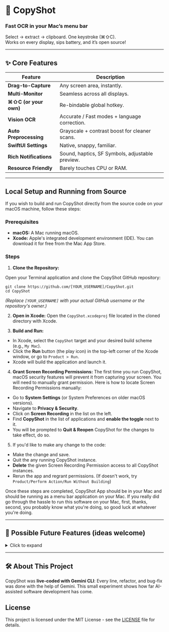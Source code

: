 # 📸 CopyShot  
### Fast OCR in your Mac’s menu bar

Select → extract → clipboard. One keystroke (⌘⇧C).  
Works on every display, sips battery, and it’s open source!

---

## ✨ Core Features

| Feature | Description |
|---------|-------------|
| **Drag-to-Capture** | Any screen area, instantly. |
| **Multi-Monitor** | Seamless across all displays. |
| **⌘⇧C (or your own)** | Re-bindable global hotkey. |
| **Vision OCR** | Accurate / Fast modes + language correction. |
| **Auto Preprocessing** | Grayscale + contrast boost for cleaner scans. |
| **SwiftUI Settings** | Native, snappy, familiar. |
| **Rich Notifications** | Sound, haptics, SF Symbols, adjustable preview. |
| **Resource Friendly** | Barely touches CPU or RAM. |

---

## Local Setup and Running from Source
If you wish to build and run CopyShot directly from the source code on your macOS machine, follow these steps:

### Prerequisites

*   **macOS:** A Mac running macOS.
*   **Xcode:** Apple's integrated development environment (IDE). You can download it for free from the Mac App Store.
 
### Steps
 
1.  **Clone the Repository:**

Open your Terminal application and clone the CopyShot GitHub repository:
```
git clone https://github.com/[YOUR_USERNAME]/CopyShot.git
cd CopyShot
```
*(Replace `[YOUR_USERNAME]` with your actual GitHub username or the repository's owner.)*

2.  **Open in Xcode:**
Open the `CopyShot.xcodeproj` file located in the cloned directory with Xcode.

3.  **Build and Run:**
*   In Xcode, select the `CopyShot` target and your desired build scheme (e.g., `My Mac`).
*   Click the **Run** button (the play icon) in the top-left corner of the Xcode window, or go to `Product > Run`.
*   Xcode will build the application and launch it.

4.  **Grant Screen Recording Permissions:**
The first time you run CopyShot, macOS security features will prevent it from capturing your screen. You will need to manually grant permission. Here is how to locate Screen Recording Permissions manually:
*   Go to **System Settings** (or System Preferences on older macOS versions).
*   Navigate to **Privacy & Security**.
*   Click on **Screen Recording** in the list on the left.
*   Find **CopyShot** in the list of applications and **enable the toggle** next to it.
*   You will be prompted to **Quit & Reopen** CopyShot for the changes to take effect, do so.

5. If you'd like to make any change to the code:
* Make the change and save.
* Quit the any running CopyShot instance.
* **Delete** the given Screen Recording Permission access to all CopyShot instances.
* Rerun the app and regrant permissions. (If doesn't work, try `Product/Perform Action/Run Without Building`)

Once these steps are completed, CopyShot App should be in your Mac and should be running as a menu bar application on your Mac.
If you really did go through the hassle to run this software on your Mac, first, thanks, second, you probably know what you're doing, so good luck at whatever you're doing.

---

## 🚀 Possible Future Features (ideas welcome)

<details>
  <summary>Click to expand</summary>

### OCR Enhancements
- Personal glossary for domain-specific terms  
- Multi-language picker UI  
- OCR history with instant search & re-copy  
- Drag-and-drop image files for OCR  
- Advanced preprocessing: deskew, denoise, adaptive binarization  

### Capture Enhancements
- Capture an entire window or app  
- Timed capture (3-2-1 countdown)  
- Scrolling capture for long pages  
- Save screenshot as PNG/JPG  
- Copy the raw image to clipboard  

### UX & Accessibility
- First-run onboarding wizard  
- In-app help & mini-tutorial  
- iCloud-sync preferences  
- VoiceOver & other accessibility refinements  

### Integration
- macOS Share Sheet for recognized text  
- Register as a macOS Service (right-click → “Send to CopyShot”)

### Performance
- Continuous profiling & low-level optimizations  

</details>

---

## 🛠️ About This Project

CopyShot was **live-coded with Gemini CLI**: Every line, refactor, and bug-fix was done with the help of Gemini.
This small experiment shows how far AI-assisted software development has come.

## License
This project is licensed under the MIT License - see the [LICENSE](LICENSE) file for details.
